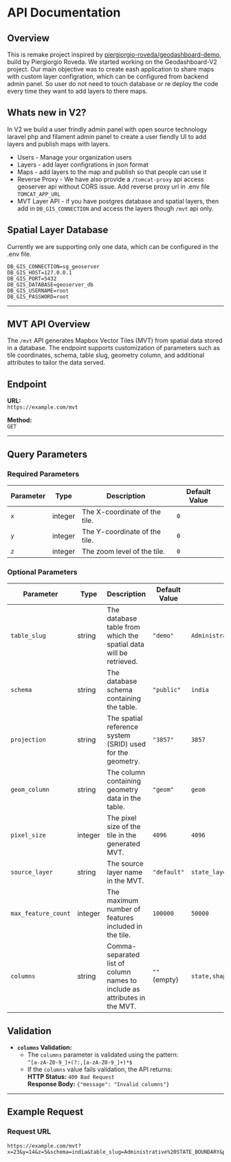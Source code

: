 # API Documentation
## Overview
This is remake project inspired by <a href="https://github.com/piergiorgio-roveda/geodashboard-demo">piergiorgio-roveda/geodashboard-demo</a>, build by Piergiorgio Roveda. We started working on the Geodashboard-V2 project. Our main objective was to create eash application to share maps with custom layer configration, which can be configured from backend admin panel. So user do not need to touch database or re deploy the code every time they want to add layers to there maps.

## Whats new in V2?

In V2 we build a user frindly admin panel with open source technology laravel php and filament admin panel to create a user fiendly UI to add layers and publish maps with layers.

- Users - Manage your organization users
- Layers - add layer configrations in json format
- Maps - add layers to the map and publish so that people can use it
- Reverse Proxy - We have also provide a `/tomcat-proxy` api access geoserver api without CORS issue. Add reverse proxy url in .env file `TOMCAT_APP_URL`
- MVT Layer API - if you have postgres database and spatial layers, then add in `DB_GIS_CONNECTION` and access the layers though `/mvt` api only. 


## Spatial Layer Database
Currently we are supporting only one data, which can be configured in the .env file.

```
DB_GIS_CONNECTION=sg_geoserver
DB_GIS_HOST=127.0.0.1
DB_GIS_PORT=5432
DB_GIS_DATABASE=geoserver_db
DB_GIS_USERNAME=root
DB_GIS_PASSWORD=root
```

---

## MVT API Overview

The `/mvt` API generates Mapbox Vector Tiles (MVT) from spatial data stored in a database. The endpoint supports customization of parameters such as tile coordinates, schema, table slug, geometry column, and additional attributes to tailor the data served.

## Endpoint

**URL:**  
`https://example.com/mvt`

**Method:**  
`GET`

---

## Query Parameters

### Required Parameters

| Parameter | Type     | Description                               | Default Value |
|-----------|----------|-------------------------------------------|---------------|
| `x`       | integer  | The X-coordinate of the tile.             | `0`           |
| `y`       | integer  | The Y-coordinate of the tile.             | `0`           |
| `z`       | integer  | The zoom level of the tile.               | `0`           |


### Optional Parameters

| Parameter           | Type     | Description                                                                                       | Default Value      | Example                                |
|---------------------|----------|---------------------------------------------------------------------------------------------------|--------------------|----------------------------------------|
| `table_slug`        | string   | The database table from which the spatial data will be retrieved.                                | `"demo"`           | `Administrative%20STATE_BOUNDARY`     |
| `schema`            | string   | The database schema containing the table.                                                       | `"public"`         | `india`                                |
| `projection`        | string   | The spatial reference system (SRID) used for the geometry.                                      | `"3857"`           | `3857`                                 |
| `geom_column`       | string   | The column containing geometry data in the table.                                               | `"geom"`           | `geom`                                 |
| `pixel_size`        | integer  | The pixel size of the tile in the generated MVT.                                                | `4096`             | `4096`                                 |
| `source_layer`      | string   | The source layer name in the MVT.                                                               | `"default"`        | `state_layer`                          |
| `max_feature_count` | integer  | The maximum number of features included in the tile.                                            | `100000`           | `50000`                                |
| `columns`           | string   | Comma-separated list of column names to include as attributes in the MVT.                       | `""` (empty)       | `state,shape_area,shape_leng,state_lgd` |


## Validation

- **`columns` Validation:**  
  - The `columns` parameter is validated using the pattern:  
    `^[a-zA-Z0-9_]+(?:,[a-zA-Z0-9_]+)*$`
  - If the `columns` value fails validation, the API returns:  
    **HTTP Status:** `400 Bad Request`  
    **Response Body:** `{"message": "Invalid columns"}`

---

## Example Request

### Request URL
```plaintext
https://example.com/mvt?x=23&y=14&z=5&schema=india&table_slug=Administrative%20STATE_BOUNDARY&projection=3857&columns=state,shape_area,shape_leng,state_lgd
